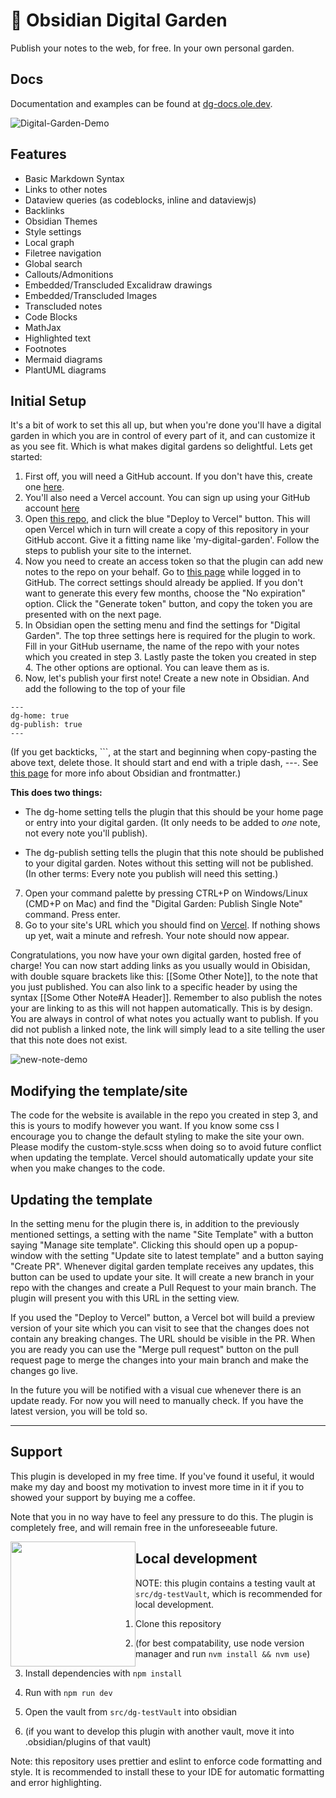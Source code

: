 # 🏡 Obsidian Digital Garden

Publish your notes to the web, for free. In your own personal garden.

## Docs

Documentation and examples can be found at [dg-docs.ole.dev](https://dg-docs.ole.dev/).

![Digital-Garden-Demo](https://raw.githubusercontent.com/oleeskild/obsidian-digital-garden/main/img/dg-demo.gif)

## Features

-   Basic Markdown Syntax
-   Links to other notes
-   Dataview queries (as codeblocks, inline and dataviewjs)
-   Backlinks
-   Obsidian Themes
-   Style settings
-   Local graph
-   Filetree navigation
-   Global search
-   Callouts/Admonitions
-   Embedded/Transcluded Excalidraw drawings
-   Embedded/Transcluded Images
-   Transcluded notes
-   Code Blocks
-   MathJax
-   Highlighted text
-   Footnotes
-   Mermaid diagrams
-   PlantUML diagrams

## Initial Setup

It's a bit of work to set this all up, but when you're done you'll have a digital garden in which you are in control of every part of it, and can customize it as you see fit. Which is what makes digital gardens so delightful.
Lets get started:

1. First off, you will need a GitHub account. If you don't have this, create one [here](https://github.com/signup).
2. You'll also need a Vercel account. You can sign up using your GitHub account [here](https://vercel.com/signup)
3. Open [this repo](https://github.com/oleeskild/digitalgarden), and click the blue "Deploy to Vercel" button. This will open Vercel which in turn will create a copy of this repository in your GitHub accont. Give it a fitting name like 'my-digital-garden'. Follow the steps to publish your site to the internet.
4. Now you need to create an access token so that the plugin can add new notes to the repo on your behalf. Go to [this page](https://github.com/settings/tokens/new?scopes=repo) while logged in to GitHub. The correct settings should already be applied. If you don't want to generate this every few months, choose the "No expiration" option. Click the "Generate token" button, and copy the token you are presented with on the next page.
5. In Obsidian open the setting menu and find the settings for "Digital Garden". The top three settings here is required for the plugin to work.
   Fill in your GitHub username, the name of the repo with your notes which you created in step 3. Lastly paste the token you created in step 4. The other options are optional. You can leave them as is.
6. Now, let's publish your first note! Create a new note in Obsidian. And add the following to the top of your file

```
---
dg-home: true
dg-publish: true
---
```

(If you get backticks, \`\`\`, at the start and beginning when copy-pasting the above text, delete those. It should start and end with a triple dash, ---. See [this page](https://help.obsidian.md/Advanced+topics/YAML+front+matter) for more info about Obsidian and frontmatter.)

**This does two things:**

-   The dg-home setting tells the plugin that this should be your home page or entry into your digital garden. (It only needs to be added to _one_ note, not every note you'll publish).

-   The dg-publish setting tells the plugin that this note should be published to your digital garden. Notes without this setting will not be published. (In other terms: Every note you publish will need this setting.)

7. Open your command palette by pressing CTRL+P on Windows/Linux (CMD+P on Mac) and find the "Digital Garden: Publish Single Note" command. Press enter.
8. Go to your site's URL which you should find on [Vercel](https://vercel.com/dashboard). If nothing shows up yet, wait a minute and refresh. Your note should now appear.

Congratulations, you now have your own digital garden, hosted free of charge!
You can now start adding links as you usually would in Obisidan, with double square brackets like this: [[Some Other Note]], to the note that you just published. You can also link to a specific header by using the syntax [[Some Other Note#A Header]]. Remember to also publish the notes your are linking to as this will not happen automatically. This is by design. You are always in control of what notes you actually want to publish. If you did not publish a linked note, the link will simply lead to a site telling the user that this note does not exist.

![new-note-demo](https://raw.githubusercontent.com/oleeskild/obsidian-digital-garden/main/img/new-note-demo.gif)

## Modifying the template/site

The code for the website is available in the repo you created in step 3, and this is yours to modify however you want. If you know some css I encourage you to change the default styling to make the site your own. Please modify the custom-style.scss when doing so to avoid
future conflict when updating the template. Vercel should automatically update your site when you make changes to the code.

## Updating the template

In the setting menu for the plugin there is, in addition to the previously mentioned settings, a setting with the name "Site Template" with a button saying "Manage site template". Clicking this should open up a popup-window with the setting "Update site to latest template" and a button saying "Create PR". Whenever digital garden template receives any updates, this button can be used to update your site. It will create a new branch in your repo with the changes and create a Pull Request to your main branch. The plugin will present you with this URL in the setting view.

If you used the "Deploy to Vercel" button, a Vercel bot will build a preview version of your site which you can visit to see that the changes does not contain any breaking changes. The URL should be visible in the PR.
When you are ready you can use the "Merge pull request" button on the pull request page to merge the changes into your main branch and make the changes go live.

In the future you will be notified with a visual cue whenever there is an update ready. For now you will need to manually check. If you have the latest version, you will be told so.

---

## Support

This plugin is developed in my free time. If you've found it useful, it would make my day and boost my motivation to invest more time in it if you to showed your support by buying me a coffee.

Note that you in no way have to feel any pressure to do this. The plugin is completely free, and will remain free in the unforeseeable future.

[<img style="float:left" src="https://cdn.ko-fi.com/cdn/kofi3.png?v=3" width="200">](https://ko-fi.com/oleeskild)

## Local development

NOTE: this plugin contains a testing vault at `src/dg-testVault`, which is recommended for local development.

1. Clone this repository
2. (for best compatability, use node version manager and run `nvm install && nvm use`)
3. Install dependencies with `npm install`
4. Run with `npm run dev`
5. Open the vault from `src/dg-testVault` into obsidian

6. (if you want to develop this plugin with another vault, move it into .obsidian/plugins of that vault)

Note: this repository uses prettier and eslint to enforce code formatting and style. It is recommended to install these to your IDE for automatic formatting and error highlighting.
